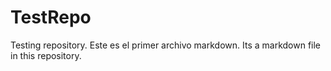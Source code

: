 # TestRepo
Testing repository.
Este es el primer archivo markdown.
Its a markdown file in this repository.

